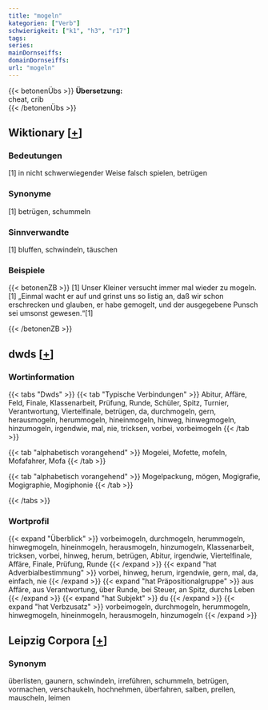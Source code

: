 ```yaml
---
title: "mogeln"
kategorien: ["Verb"]
schwierigkeit: ["k1", "h3", "r17"]
tags:
series:
mainDornseiffs:
domainDornseiffs:
url: "mogeln"
---
```


{{< betonenÜbs >}}
**Übersetzung:**  
cheat, crib  
{{< /betonenÜbs >}}

## Wiktionary [[+](https://de.wiktionary.org/wiki/mogeln)]

### Bedeutungen
[1] in nicht schwerwiegender Weise falsch spielen, betrügen  

### Synonyme
[1] betrügen, schummeln  

### Sinnverwandte
[1] bluffen, schwindeln, täuschen  

### Beispiele
{{< betonenZB >}}
[1] Unser Kleiner versucht immer mal wieder zu mogeln.  
[1] „Einmal wacht er auf und grinst uns so listig an, daß wir schon erschrecken und glauben, er habe gemogelt, und der ausgegebene Punsch sei umsonst gewesen.“[1]  

{{< /betonenZB >}}


## dwds [[+](https://www.dwds.de/wb/mogeln)]

### Wortinformation
{{< tabs "Dwds" >}}
{{< tab "Typische Verbindungen" >}}
Abitur, Affäre, Feld, Finale, Klassenarbeit, Prüfung, Runde, Schüler, Spitz, Turnier, Verantwortung, Viertelfinale, betrügen, da, durchmogeln, gern, herausmogeln, herummogeln, hineinmogeln, hinweg, hinwegmogeln, hinzumogeln, irgendwie, mal, nie, tricksen, vorbei, vorbeimogeln
{{< /tab >}}

{{< tab "alphabetisch vorangehend" >}}
Mogelei, Mofette, mofeln, Mofafahrer, Mofa
{{< /tab >}}

{{< tab "alphabetisch vorangehend" >}}
Mogelpackung, mögen, Mogigrafie, Mogigraphie, Mogiphonie
{{< /tab >}}

{{< /tabs >}}

### Wortprofil
{{< expand "Überblick" >}} vorbeimogeln, durchmogeln, herummogeln, hinwegmogeln, hineinmogeln, herausmogeln, hinzumogeln, Klassenarbeit, tricksen, vorbei, hinweg, herum, betrügen, Abitur, irgendwie, Viertelfinale, Affäre, Finale, Prüfung, Runde {{< /expand >}}
{{< expand "hat Adverbialbestimmung" >}} vorbei, hinweg, herum, irgendwie, gern, mal, da, einfach, nie {{< /expand >}}
{{< expand "hat Präpositionalgruppe" >}} aus Affäre, aus Verantwortung, über Runde, bei Steuer, an Spitz, durchs Leben {{< /expand >}}
{{< expand "hat Subjekt" >}} du {{< /expand >}}
{{< expand "hat Verbzusatz" >}} vorbeimogeln, durchmogeln, herummogeln, hinwegmogeln, hineinmogeln, herausmogeln, hinzumogeln {{< /expand >}}

## Leipzig Corpora [[+](https://corpora.uni-leipzig.de/en/res?word=mogeln&corpusId=deu_newscrawl-public_2018)]


### Synonym
überlisten, gaunern, schwindeln, irreführen, schummeln, betrügen, vormachen, verschaukeln, hochnehmen, überfahren, salben, prellen, mauscheln, leimen

